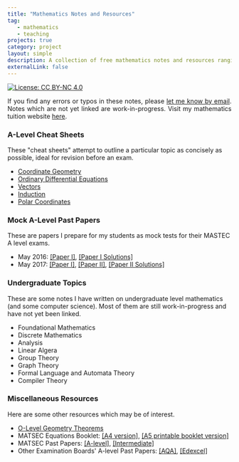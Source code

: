 ```yaml
---
title: "Mathematics Notes and Resources"
tag: 
   - mathematics
   - teaching
projects: true
category: project
layout: simple
description: A collection of free mathematics notes and resources ranging from GCSE (ordinary) level to undergraduate.
externalLink: false
---
```

[![License: CC BY-NC 4.0](https://img.shields.io/badge/License-CC%20BY--NC%204.0-lightgrey.svg)](https://creativecommons.org/licenses/by-nc/4.0/)

<p align="justify">
If you find any errors or typos in these notes, please <a href="mailto:luke@maths.com.mt" target="_blank">let me know by email</a>. Notes which are not yet linked are work-in-progress. Visit my mathematics tuition website <a href="https://maths.com.mt" target="_blank">here</a>.
</p>

### A-Level Cheat Sheets
These "cheat sheets" attempt to outline a particular topic as concisely as possible, ideal for revision before an exam.
 - [Coordinate Geometry]({{site.url}}/assets/files/coordinate_geometry.pdf)
 - [Ordinary Differential Equations]({{site.url}}/assets/files/odes.pdf)
 - [Vectors]({{site.url}}/assets/files/vectors.pdf)
 - [Induction]({{site.url}}/assets/files/induction.pdf)
 - [Polar Coordinates]({{site.url}}/assets/files/polar.pdf)

### Mock A-Level Past Papers
These are papers I prepare for my students as mock tests for their MASTEC A level exams.
 - May 2016: [[Paper I]]({{site.url}}/assets/files/papers/2016_paper_1.pdf), [[Paper I Solutions]]({{site.url}}/assets/files/papers/2016_paper_1_solutions.pdf)
 - May 2017: [[Paper I]]({{site.url}}/assets/files/papers/2017_paper_1.pdf), [[Paper II]]({{site.url}}/assets/files/papers/2017_paper_2.pdf), [[Paper II Solutions]]({{site.url}}/assets/files/papers/2017_paper_2_solutions.pdf)

### Undergraduate Topics
These are some notes I have written on undergraduate level mathematics (and some computer science). Most of them are still work-in-progress and have not yet been linked.
 - Foundational Mathematics
 - Discrete Mathematics
 - Analysis
 - Linear Algera
 - Group Theory
 - Graph Theory
 - Formal Language and Automata Theory
 - Compiler Theory

### Miscellaneous Resources
Here are some other resources which may be of interest.
 - [O-Level Geometry Theorems]({{site.url}}/assets/files/geometry.pdf)
 - MATSEC Equations Booklet: [[A4 version]](https://maths.com.mt/assets/files/booklet.pdf), [[A5 printable booklet version]](https://maths.com.mt/assets/files/booklet-a5.pdf)
 - MATSEC Past Papers: [[A-level]](https://www.um.edu.mt/matsec/pastpapers/A/PURE), [[Intermediate]](https://www.um.edu.mt/matsec/pastpapers/I/PURE)
 - Other Examination Boards' A-level Past Papers: [[AQA]](http://www.aqa.org.uk/subjects/mathematics/as-and-a-level/mathematics-6360/past-papers-and-mark-schemes), [[Edexcel]](http://qualifications.pearson.com/en/support/support-topics/exams/past-papers.html?Qualification-Family=A-Level&Qualification-Subject=Mathematics%20(2008)&Status=Pearson-UK:Status%2FLive&Specification-Code=Pearson-UK:Specification-Code%2F9371)